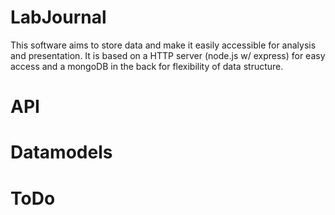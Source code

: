 #  LabJournal

This software aims to store data and make it easily accessible for analysis and presentation. It is based on a HTTP server (node.js w/ express) for easy access and a mongoDB in the back for flexibility of data structure.

# API

# Datamodels


# ToDo
